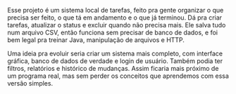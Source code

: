 
Esse projeto é um sistema local de tarefas, feito pra gente organizar o que precisa ser feito, o que tá em andamento e o que já terminou. 
Dá pra criar tarefas, atualizar o status e excluir quando não precisa mais. 
Ele salva tudo num arquivo CSV, então funciona sem precisar de banco de dados, e foi bem legal pra treinar Java, manipulação de arquivos e HTTP.

Uma ideia pra evoluir seria criar um sistema mais completo, com interface gráfica, banco de dados de verdade e login de usuário. 
Também podia ter filtros, relatórios e histórico de mudanças. 
Assim ficaria mais próximo de um programa real, mas sem perder os conceitos que aprendemos com essa versão simples.
